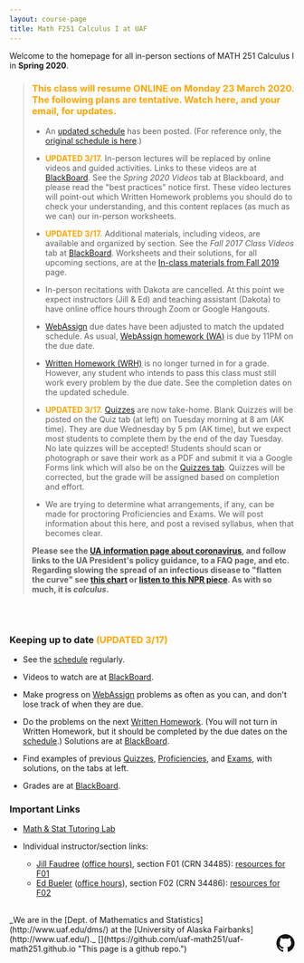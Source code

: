 ```yaml
---
layout: course-page
title: Math F251 Calculus I at UAF
---
```


<!-- ### <span style="color:orange">WEBPAGE UNDER CONSTRUCTION FOR XXX YYYY</span> -->

Welcome to the homepage for all in-person sections of MATH 251 Calculus I in **Spring 2020**.

> ### <span style="color:orange">**This class will resume ONLINE on Monday 23 March 2020.  The following plans are tentative.  Watch here, and your email, for updates.**</span>
>
> * An [updated schedule](assets/general/Spring2020/M251-Spring-2020-Schedule-addendum.pdf) has been posted.  (For reference only, the [original schedule is here](assets/general/Spring2020/M251-Spring-2020-Schedule.pdf).)
>
> * <span style="color:orange">**UPDATED 3/17.**</span> In-person lectures will be replaced by online videos and guided activities.  Links to these videos are at [BlackBoard](https://classes.alaska.edu).  See the _Spring 2020 Videos_ tab at Blackboard, and please read the "best practices" notice first.  These video lectures will point-out which Written Homework problems you should do to check your understanding, and this content replaces (as much as we can) our in-person worksheets.
>
> * <span style="color:orange">**UPDATED 3/17.**</span> Additional materials, including videos, are available and organized by section.  See the _Fall 2017 Class Videos_ tab at [BlackBoard](https://classes.alaska.edu).  Worksheets and their solutions, for all upcoming sections, are at the [In-class materials from Fall 2019](inclass-stuff-fall-2019) page.
>
> * In-person recitations with Dakota are cancelled.  At this point we expect instructors (Jill & Ed) and teaching assistant (Dakota) to have online office hours through Zoom or Google Hangouts.
>
> * [WebAssign](https://webassign.net/) due dates have been adjusted to match the updated schedule.  As usual, [WebAssign homework (WA)](https://webassign.net/) is due by 11PM on the due date.
>
> * [Written Homework (WRH)](writtenhomework) is no longer turned in for a grade.  However, any student who intends to pass this class must still work every problem by the due date.  See the completion dates on the updated schedule.
>
> * <span style="color:orange">**UPDATED 3/17.**</span>  [Quizzes](quizzes) are now take-home.  Blank Quizzes will be posted on the Quiz tab (at left) on Tuesday morning at 8 am (AK time).  They are due Wednesday by 5 pm (AK time), but we expect most students to complete them by the end of the day Tuesday.  No late quizzes will be accepted!  Students should scan or photograph or save their work as a PDF and submit it via a Google Forms link which will also be on the [Quizzes tab](quizzes).  Quizzes will be corrected, but the grade will be assigned based on completion and effort.
>
> * We are trying to determine what arrangements, if any, can be made for proctoring Proficiencies and Exams.  We will post information about this here, and post a revised syllabus, when that becomes clear.
>
> **Please see the [UA information page about coronavirus](https://sites.google.com/alaska.edu/coronavirus/), and follow links to the UA President's policy guidance, to a FAQ page, and etc.  Regarding slowing the spread of an infectious disease to "flatten the curve" see [this chart](https://www.sciencealert.com/dragging-out-the-coronavirus-epidemic-is-important-in-saving-lives) or [listen to this NPR piece](https://www.npr.org/player/embed/814603316/814603317).  As with so much, it is _calculus_.**
<br>
<br>

<!-- NOTHING HERE IS LOST; IT IS ALL ON THE MENUS AT LEFT
### Getting Started

* A great place to start is to read the [syllabus](assets/general/Spring2020/MATH251-Syllabus-S2020-generic.pdf).

* Your first assignments will be in [WebAssign](https://webassign.net/). Information about how to log on for the first time and our course code can be found at the [WebAssign](webassign) menu item on the left. Note that you gain access to an electronic copy of our textbook via WebAssign.

* Check out the day-to-day [schedule](assets/general/Spring2020/M251-Spring-2020-Schedule.pdf).  (All dates are subject to change!)

* See the [Week 1](week1) menu item to get started with the ALEKS PPL (placement, preparation, and learning) test.  You need to log in to ALEKS by Tuesday, January 14.  You will need to either complete 10 hours or 90% of your pie in ALEKS PPL's learning mode by the end of the day of Monday, January 20.

* Go to [youcanbook.me link](https://mathpretest.youcanbook.me) to choose a two-hour block for the proctored ALEKS PPL assessment (= Quiz 1) on Tuesday, January 21. 
-->

<!-- 
#### <span style="color:orange">For sections F01 and F02, Midterm I is on Wednesday 12 February in Chapman 106 at 5-6pm _or_ 6-7pm.</span>  Make sure to come at one time or the other!
-->

### Keeping up to date   <span style="color:orange">**(UPDATED 3/17)**</span>

* See the [schedule](assets/general/Spring2020/M251-Spring-2020-Schedule-addendum.pdf) regularly.

* Videos to watch are at [BlackBoard](https://classes.alaska.edu).

* Make progress on [WebAssign](https://webassign.net/) problems as often as you can, and don't lose track of when they are due.

* Do the problems on the next [Written Homework](writtenhomework).  (You will not turn in Written Homework, but it should be completed by the due dates on the [schedule](assets/general/Spring2020/M251-Spring-2020-Schedule-addendum.pdf).)  Solutions are at [BlackBoard](https://classes.alaska.edu).

* Find examples of previous [Quizzes](quizzes), [Proficiencies](proficiencies), and [Exams](exams), with solutions, on the tabs at left.

* Grades are at [BlackBoard](https://classes.alaska.edu).


### Important Links

* [Math & Stat Tutoring Lab](https://www.uaf.edu/dms/mathlab/index.php)

* Individual instructor/section links:

	- [Jill Faudree](http://jrfaudree.github.io/) [(office hours)](https://docs.google.com/spreadsheets/d/1TXAjjZWM5vW_S0Cgorh7QCaaLZzGPvLqiMrqBrfONx8/edit?usp=sharing), section F01 (CRN 34485): [resources for F01](http://jrfaudree.github.io/M251S20/M251S20_home.html)
	- [Ed Bueler](http://bueler.github.io) ([office hours](http://bueler.github.io/OffHrs.htm)), section F02 (CRN 34486): [resources for F02](http://bueler.github.io/M251S20_F02/index.html)

<br>
_We are in the [Dept. of Mathematics and Statistics](http://www.uaf.edu/dms/) at the [University of Alaska Fairbanks](http://www.uaf.edu/)._  [<img src="GitHub-Mark-32px.png" align="right">](https://github.com/uaf-math251/uaf-math251.github.io "This page is a github repo.")

<!-- empty comment -->

